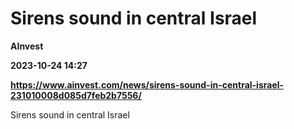 # Sirens sound in central Israel
**AInvest**

**2023-10-24 14:27**

**https://www.ainvest.com/news/sirens-sound-in-central-israel-231010008d085d7feb2b7556/**

Sirens sound in central Israel